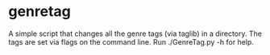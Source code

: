 # genretag
A simple script that changes all the genre tags (via taglib) in a directory. The tags are set via flags on the command line. Run ./GenreTag.py -h for help.
